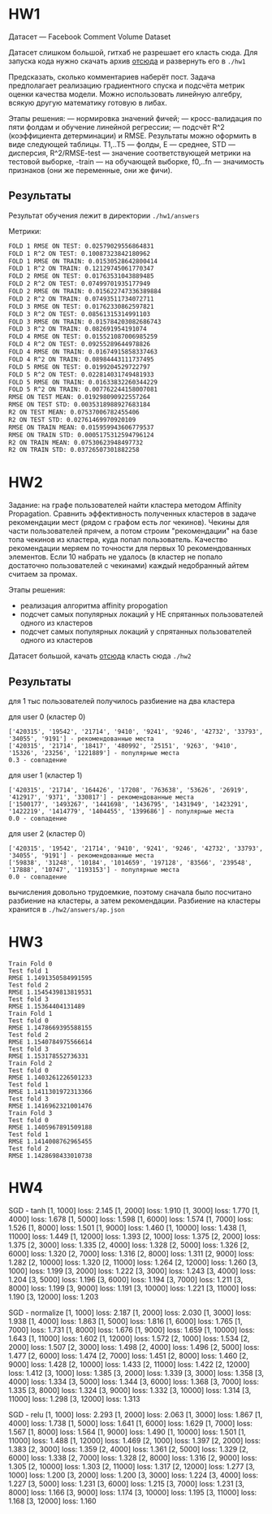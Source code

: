 # HW1

Датасет — Facebook Comment Volume Dataset

Датасет слишком большой, гитхаб не разрешает его класть сюда.
Для запуска кода нужно скачать архив [отсюда](https://drive.google.com/file/d/1BZ08fAAY4_6Pi5QTpq668gFj0nsIWZji/view?usp=sharing) и развернуть его в `./hw1`

Предсказать, сколько комментариев наберёт пост. Задача предполагает реализацию градиентного спуска и подсчёта метрик оценки качества модели. Можно использовать линейную алгебру, всякую другую математику готовую в либах.

Этапы решения:
— нормировка значений фичей;
— кросс-валидация по пяти фолдам и обучение линейной регрессии;
— подсчёт R^2 (коэффициента детерминации) и RMSE.
Результаты можно оформить в виде следующей таблицы. T1,..T5 — фолды, E — среднее, STD — дисперсия, R^2/RMSE-test — значение соответствующей метрики на тестовой выборке, -train — на обучающей выборке, f0,..fn — значимость признаков (они же переменные, они же фичи).

## Результаты
Результат обучения лежит в директории `./hw1/answers`

Метрики:
```sh
FOLD 1 RMSE ON TEST: 0.02579029556864831
FOLD 1 R^2 ON TEST: 0.10087323842180962
FOLD 1 RMSE ON TRAIN: 0.01530528642800414
FOLD 1 R^2 ON TRAIN: 0.12129745061770347
FOLD 2 RMSE ON TEST: 0.01763531043889485
FOLD 2 R^2 ON TEST: 0.07499701935177949
FOLD 2 RMSE ON TRAIN: 0.015622747336389884
FOLD 2 R^2 ON TRAIN: 0.07493511734072711
FOLD 3 RMSE ON TEST: 0.01762330862597821
FOLD 3 R^2 ON TEST: 0.08561315314991103
FOLD 3 RMSE ON TRAIN: 0.015784203082686743
FOLD 3 R^2 ON TRAIN: 0.082691954191074
FOLD 4 RMSE ON TEST: 0.015521087006985259
FOLD 4 R^2 ON TEST: 0.09255289644978826
FOLD 4 RMSE ON TRAIN: 0.01674915858337463
FOLD 4 R^2 ON TRAIN: 0.08984443111737495
FOLD 5 RMSE ON TEST: 0.0199204529722797
FOLD 5 R^2 ON TEST: 0.022814031749481933
FOLD 5 RMSE ON TRAIN: 0.01633832260344229
FOLD 5 R^2 ON TRAIN: 0.007762244158007081
RMSE ON TEST MEAN: 0.019298090922557264
RMSE ON TEST STD: 0.0035318988927683184
R2 ON TEST MEAN: 0.07537006782455406
R2 ON TEST STD: 0.02761469970920109
RMSE ON TRAIN MEAN: 0.015959943606779537
RMSE ON TRAIN STD: 0.0005175312594796124
R2 ON TRAIN MEAN: 0.07530623948497732
R2 ON TRAIN STD: 0.03726507301882258
```

# HW2

Задание: на графе пользователей найти кластера методом Affinity Propagation. Сравнить эффективность полученных кластеров в задаче рекомендации мест (рядом с графом есть лог чекинов). Чекины для части пользователей прячем, а потом строим "рекомендации" на базе топа чекинов из кластера, куда попал пользователь. Качество рекомендации меряем по точности для первых 10 рекомендованных элементов. Если 10 набрать не удалось (в кластер не попало достаточно пользователей с чекинами) каждый недобранный айтем считаем за промах.

Этапы решения:
- реализация алгоритма affinity propogation
- подсчет самых популярных локаций у НЕ спрятанных пользователей одного из кластеров
- подсчет самых популярных локаций у спрятанных пользователей одного из кластеров

Датасет большой, качать [отсюда](https://drive.google.com/file/d/1tBCsVCULAX-WNI5TpbU-uBGTCbOFKuIK/view?usp=sharing) класть сюда `./hw2`

## Результаты

для 1 тыс пользователей получилось разбиение на два кластера

для user 0 (кластер 0)
```
['420315', '19542', '21714', '9410', '9241', '9246', '42732', '33793', '34055', '9191'] - рекомендованные места
['420315', '21714', '18417', '480992', '25151', '9263', '9410', '15326', '23256', '1221889'] - популярные места
0.3 - совпадение
```

для user 1 (кластер 1)
```
['420315', '21714', '164426', '17208', '763638', '53626', '26919', '412917', '9371', '330817'] - рекомендованные места
['1500177', '1493267', '1441698', '1436795', '1431949', '1423291', '1422219', '1414779', '1404455', '1399686'] - популярные места
0.0 - совпадение
```

для user 2 (кластер 0)
```
['420315', '19542', '21714', '9410', '9241', '9246', '42732', '33793', '34055', '9191'] - рекомендованные места
['59838', '31248', '10184', '1014659', '197128', '83566', '239548', '17888', '10747', '1193153'] - популярные места
0.0 - совпадение
```

вычисления довольно трудоемкие, поэтому сначала было посчитано разбиение на кластеры, а затем рекомендации. Разбиение на кластеры хранится в `./hw2/answers/ap.json`

# HW3
```
Train Fold 0
Test fold 1
RMSE 1.1491350584991595
Test fold 2
RMSE 1.1545439813819531
Test fold 3
RMSE 1.15364404131489
Train Fold 1
Test fold 0
RMSE 1.1478669395588155
Test fold 2
RMSE 1.1540784975566614
Test fold 3
RMSE 1.153178552736331
Train Fold 2
Test fold 0
RMSE 1.1403261226501233
Test fold 1
RMSE 1.1411301972313366
Test fold 3
RMSE 1.1416962321001476
Train Fold 3
Test fold 0
RMSE 1.1405967891509188
Test fold 1
RMSE 1.1414008762965455
Test fold 2
RMSE 1.1428698433010738
```
# HW4

SGD - tanh
[1,  1000] loss: 2.145
[1,  2000] loss: 1.910
[1,  3000] loss: 1.770
[1,  4000] loss: 1.678
[1,  5000] loss: 1.598
[1,  6000] loss: 1.574
[1,  7000] loss: 1.526
[1,  8000] loss: 1.501
[1,  9000] loss: 1.460
[1, 10000] loss: 1.438
[1, 11000] loss: 1.449
[1, 12000] loss: 1.393
[2,  1000] loss: 1.375
[2,  2000] loss: 1.375
[2,  3000] loss: 1.335
[2,  4000] loss: 1.328
[2,  5000] loss: 1.326
[2,  6000] loss: 1.320
[2,  7000] loss: 1.316
[2,  8000] loss: 1.311
[2,  9000] loss: 1.282
[2, 10000] loss: 1.320
[2, 11000] loss: 1.264
[2, 12000] loss: 1.260
[3,  1000] loss: 1.199
[3,  2000] loss: 1.222
[3,  3000] loss: 1.243
[3,  4000] loss: 1.204
[3,  5000] loss: 1.196
[3,  6000] loss: 1.194
[3,  7000] loss: 1.211
[3,  8000] loss: 1.199
[3,  9000] loss: 1.191
[3, 10000] loss: 1.221
[3, 11000] loss: 1.190
[3, 12000] loss: 1.203

SGD - normalize
[1,  1000] loss: 2.187
[1,  2000] loss: 2.030
[1,  3000] loss: 1.938
[1,  4000] loss: 1.863
[1,  5000] loss: 1.816
[1,  6000] loss: 1.765
[1,  7000] loss: 1.731
[1,  8000] loss: 1.676
[1,  9000] loss: 1.659
[1, 10000] loss: 1.643
[1, 11000] loss: 1.602
[1, 12000] loss: 1.572
[2,  1000] loss: 1.534
[2,  2000] loss: 1.507
[2,  3000] loss: 1.498
[2,  4000] loss: 1.496
[2,  5000] loss: 1.477
[2,  6000] loss: 1.474
[2,  7000] loss: 1.451
[2,  8000] loss: 1.460
[2,  9000] loss: 1.428
[2, 10000] loss: 1.433
[2, 11000] loss: 1.422
[2, 12000] loss: 1.412
[3,  1000] loss: 1.385
[3,  2000] loss: 1.339
[3,  3000] loss: 1.358
[3,  4000] loss: 1.334
[3,  5000] loss: 1.344
[3,  6000] loss: 1.368
[3,  7000] loss: 1.335
[3,  8000] loss: 1.324
[3,  9000] loss: 1.332
[3, 10000] loss: 1.314
[3, 11000] loss: 1.298
[3, 12000] loss: 1.313

SGD - relu
[1,  1000] loss: 2.293
[1,  2000] loss: 2.063
[1,  3000] loss: 1.867
[1,  4000] loss: 1.738
[1,  5000] loss: 1.641
[1,  6000] loss: 1.629
[1,  7000] loss: 1.567
[1,  8000] loss: 1.564
[1,  9000] loss: 1.490
[1, 10000] loss: 1.501
[1, 11000] loss: 1.488
[1, 12000] loss: 1.469
[2,  1000] loss: 1.397
[2,  2000] loss: 1.383
[2,  3000] loss: 1.359
[2,  4000] loss: 1.361
[2,  5000] loss: 1.329
[2,  6000] loss: 1.338
[2,  7000] loss: 1.328
[2,  8000] loss: 1.316
[2,  9000] loss: 1.305
[2, 10000] loss: 1.303
[2, 11000] loss: 1.317
[2, 12000] loss: 1.277
[3,  1000] loss: 1.200
[3,  2000] loss: 1.200
[3,  3000] loss: 1.224
[3,  4000] loss: 1.227
[3,  5000] loss: 1.231
[3,  6000] loss: 1.215
[3,  7000] loss: 1.231
[3,  8000] loss: 1.166
[3,  9000] loss: 1.174
[3, 10000] loss: 1.195
[3, 11000] loss: 1.168
[3, 12000] loss: 1.160
